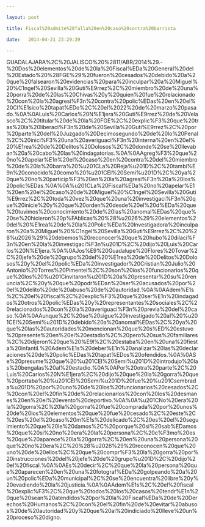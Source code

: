 ```yaml
---

layout: post

title: Fiscal%20admite%20falla%20en%20caso%20contra%20barrista

date:   2014-04-21 23:29:39

---
```

GUADALAJARA%2C%20JALISCO%20%2811/ABR/2014%29.-%20Dos%20elementos%20de%20la%20Fiscal%EDa%20General%20del%20Estado%20%28FGE%29%20fueron%20cesados%20debido%20a%20que%20falsearon%20evidencias%20para%20inculpar%20a%20Miguel%20%C1ngel%20Sevilla%20Guti%E9rrez%2C%20miembro%20de%20una%20porra%20de%20las%20Chivas%20y%20quien%20fue%20relacionado%20con%20la%20agresi%F3n%20contra%20polic%EDas%20en%20el%20Cl%E1sico%20tapat%EDo%2C%20el%2022%20de%20marzo%20pasado.%0A%0ALuis%20Carlos%20N%E1jera%20Guti%E9rrez%20de%20Velasco%2C%20titular%20de%20la%20FGE%2C%20explic%F3%20que%20tras%20la%20liberaci%F3n%20de%20Sevilla%20Guti%E9rrez%2C%20por%20parte%20del%20Juzgado%20Decimosegundo%20de%20lo%20Penal%2C%20inici%F3%20una%20averiguaci%F3n%20interna%20en%20el%20%E1rea%20de%20Delitos%20Dolosos%2C%20donde%20se%20llevaban%20a%20cabo%20las%20indagatorias.%0A%0AAgreg%F3%20que%20no%20apelar%E1n%20el%20caso%20en%20contra%20del%20miembro%20de%20la%20barra%20%u201CLa%20Reja%u201D%2C%20tambi%E9n%20conocido%20como%20%u201CEl%20Semi%u201D%2C%20ya%20que%20no%20particip%F3%20en%20la%20agresi%F3n%20a%20los%20polic%EDas.%0A%0A%u201CLa%20Fiscal%EDa%20no%20apelar%E1%20en%20el%20caso%20de%20Miguel%20%C1ngel%20Sevilla%20Guti%E9rrez%2C%20toda%20vez%20que%20una%20investigaci%F3n%20que%20inicie%20y%20que%20orden%20desde%20el%20d%EDa%20que%20tuvimos%20conocimiento%20de%20las%20anomal%EDas%20que%20se%20hicieron%20p%FAblicas%20%28%u2026%29%20elementos%20del%20%E1rea%20de%20la%20Polic%EDa%20Investigadora%20inculparon%20a%20Miguel%20%C1ngel%20Sevilla%20Guti%E9rrez%2C%20%28%u2026%29%20debemos%20reconocer%20que%20hubo%20dilaci%F3n%20en%20la%20investigaci%F3n%u201D%2C%20dijo%20Luis%20Carlos%20N%E1jera.%0A%0AJos%E9%20Guadalupe%20Flores%20Tovar%2C%20jefe%20de%20grupo%20del%20%E1rea%20de%20Delitos%20Dolosos%20y%20el%20polic%EDa%20investigador%20Cristian%20Julio%20Antonio%20Torres%20Pimentel%2C%20son%20los%20funcionarios%20que%20los%20%u201Cinvitaron%u201D%20a%20presentar%20su%20renuncia%2C%20y%20que%20podr%EDan%20ser%20acusados%20por%20el%20delito%20de%20abuso%20de%20autoridad.%0A%0AAdem%E1s%2C%20el%20fiscal%2C%20explic%F3%20que%20ser%E1n%20indagados%20otros%20polic%EDas%20y%20representantes%20sociales%2C%20relacionados%20con%20la%20averiguaci%F3n%20previa%20del%20caso.%0A%0AAunque%2C%20se%20sigue%20investigado%20al%20%u201CEl%20Semi%u201D%20debido%20a%20anomal%EDas%2C%20ya%20que%20las%20autoridades%20mencionan%20que%20s%ED%20estuvo%20presente%20en%20el%20estadio%2C%20pero%20sus%20familiares%2C%20dijeron%20que%20%E9l%2C%20estaba%20en%20una%20fiesta%20infantil.%20Adem%E1s%20deber%E1n%20analizar%20las%20declaraciones%20de%20polic%EDas%20tapat%EDos%20ofendidos.%0A%0ASe%20presume%20que%20%u201CEl%20Semi%u201D%20introdujo%20las%20bengalas%20al%20estadio.%0A%0APor%20otra%20parte%2C%20Luis%20Carlos%20N%E1jera%2C%20dijo%20que%20la%20gorra%20que%20portaba%20%u201CEl%20Semi%u201D%20fue%20%u201Csembrada%u201D%20por%20uno%20de%20los%20funcionarios%20cesados%2C%20con%20el%20fin%20de%20relacionarlos%20con%20los%20desmanes%20en%20el%20evento%20deportivo.%0A%0A%u201CNo%20era%20la%20gorra%2C%20la%20gorra%20fue%20comprada%20por%20unos%20de%20los%20elementos%20que%20fue%20cesado%2C%20este%2C%20es%20el%20caso%20m%E1s%20delicado%2C%20es%20el%20seguimiento%20que%20le%20damos%2C%20porque%20si%20sab%EDamos%20que%20si%20no%20era%20la%20persona%2C%20c%F3mo%20es%20que%20aparece%20la%20gorra%2C%20en%20una%20persona%20que%20no%20era%2C%20%28%u2026%29%20reconocen%20que%20uno%20de%20ellos%2C%20que%20compr%F3%20la%20gorra%20por%20instrucciones%20del%20jefe%20de%20grupo%u201D%2C%20dijo%20el%20fiscal.%0A%0AEs%20decir%2C%20que%20la%20persona%20que%20aparecen%20en%20una%20fotograf%EDa%20golpeando%20a%20un%20polic%EDa%20municipal%2C%20se%20encuentra%20libre%20y%20evadiendo%20la%20justicia.%0A%0AAdem%E1s%2C%20el%20fiscal%20explic%F3%2C%20que%20todos%20los%20casos%20tendr%E1n%20que%20sean%20atendidos%20por%20la%20Fiscal%EDa%20de%20Derechos%20Humanos%2C%20con%20el%20fin%20de%20evitar%20abusos%20de%20autoridad%20y%20que%20al%20indiciado%20lleve%20un%20proceso%20digno.
